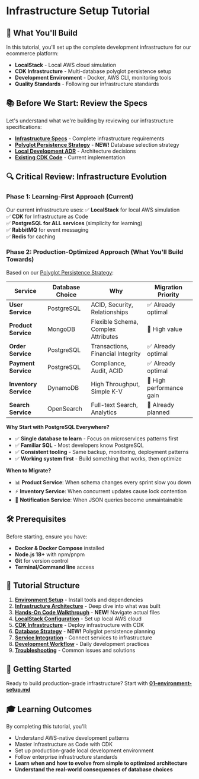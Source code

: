 # Infrastructure Setup Tutorial

## 🎯 What You'll Build

In this tutorial, you'll set up the complete development infrastructure for our ecommerce platform:

- **LocalStack** - Local AWS cloud simulation
- **CDK Infrastructure** - Multi-database polyglot persistence setup
- **Development Environment** - Docker, AWS CLI, monitoring tools  
- **Quality Standards** - Following our infrastructure standards

## 📚 Before We Start: Review the Specs

Let's understand what we're building by reviewing our infrastructure specifications:

- **[Infrastructure Specs](../../implementation-specs/infrastructure/)** - Complete infrastructure requirements
- **[Polyglot Persistence Strategy](../../architecture/polyglot-persistence-strategy.md)** - **NEW!** Database selection strategy
- **[Local Development ADR](../../architecture/adr/ADR-046-local-development-environment-orchestration.md)** - Architecture decisions
- **[Existing CDK Code](../../../ecommerce-infrastructure/aws/)** - Current implementation

## 🔍 Critical Review: Infrastructure Evolution

### Phase 1: Learning-First Approach (Current)
Our current infrastructure uses:
✅ **LocalStack** for local AWS simulation  
✅ **CDK** for Infrastructure as Code  
✅ **PostgreSQL for ALL services** (simplicity for learning)  
✅ **RabbitMQ** for event messaging  
✅ **Redis** for caching  

### Phase 2: Production-Optimized Approach (What You'll Build Towards)
Based on our [Polyglot Persistence Strategy](../../architecture/polyglot-persistence-strategy.md):

| Service | Database Choice | Why | Migration Priority |
|---------|-----------------|-----|-------------------|
| **User Service** | PostgreSQL | ACID, Security, Relationships | ✅ Already optimal |
| **Product Service** | MongoDB | Flexible Schema, Complex Attributes | 🚀 High value |
| **Order Service** | PostgreSQL | Transactions, Financial Integrity | ✅ Already optimal |
| **Payment Service** | PostgreSQL | Compliance, Audit, ACID | ✅ Already optimal |
| **Inventory Service** | DynamoDB | High Throughput, Simple K-V | 🚀 High performance gain || **Notification Service** | MongoDB | Flexible Templates, Event Logs | 🛠️ Developer productivity |
| **Search Service** | OpenSearch | Full-text Search, Analytics | 🔄 Already planned |

**Why Start with PostgreSQL Everywhere?**
- ✅ **Single database to learn** - Focus on microservices patterns first
- ✅ **Familiar SQL** - Most developers know PostgreSQL
- ✅ **Consistent tooling** - Same backup, monitoring, deployment patterns
- ✅ **Working system first** - Build something that works, then optimize

**When to Migrate?**
- 📊 **Product Service**: When schema changes every sprint slow you down
- ⚡ **Inventory Service**: When concurrent updates cause lock contention  
- 🎨 **Notification Service**: When JSON queries become unmaintainable

## 🛠️ Prerequisites

Before starting, ensure you have:
- **Docker & Docker Compose** installed
- **Node.js 18+** with npm/pnpm
- **Git** for version control
- **Terminal/Command line** access

## 📖 Tutorial Structure

1. **[Environment Setup](./01-environment-setup.md)** - Install tools and dependencies
2. **[Infrastructure Architecture](./02-infrastructure-architecture.md)** - Deep dive into what was built
3. **[Hands-On Code Walkthrough](./02b-hands-on-code-walkthrough.md)** - **NEW!** Navigate actual files
4. **[LocalStack Configuration](./03-localstack-setup.md)** - Set up local AWS cloud  
5. **[CDK Infrastructure](./04-cdk-infrastructure.md)** - Deploy infrastructure with CDK
6. **[Database Strategy](./04b-database-migration-strategy.md)** - **NEW!** Polyglot persistence planning
7. **[Service Integration](./05-service-integration.md)** - Connect services to infrastructure
8. **[Development Workflow](./06-development-workflow.md)** - Daily development practices
9. **[Troubleshooting](./07-troubleshooting.md)** - Common issues and solutions

## 🚀 Getting Started

Ready to build production-grade infrastructure? Start with **[01-environment-setup.md](./01-environment-setup.md)**

## 🎓 Learning Outcomes

By completing this tutorial, you'll:
- Understand AWS-native development patterns
- Master Infrastructure as Code with CDK
- Set up production-grade local development environment
- Follow enterprise infrastructure standards
- **Learn when and how to evolve from simple to optimized architecture**
- **Understand the real-world consequences of database choices**